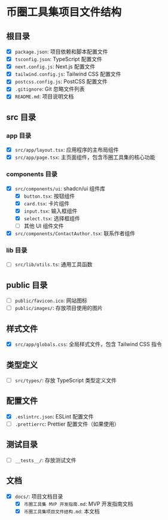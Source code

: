 
# 币圈工具集项目文件结构

## 根目录

- [x] `package.json`: 项目依赖和脚本配置文件
- [x] `tsconfig.json`: TypeScript 配置文件
- [x] `next.config.js`: Next.js 配置文件
- [x] `tailwind.config.js`: Tailwind CSS 配置文件
- [x] `postcss.config.js`: PostCSS 配置文件
- [x] `.gitignore`: Git 忽略文件列表
- [x] `README.md`: 项目说明文档

## src 目录

### app 目录

- [x] `src/app/layout.tsx`: 应用程序的主布局组件
- [x] `src/app/page.tsx`: 主页面组件，包含币圈工具集的核心功能

### components 目录

- [x] `src/components/ui`: shadcn/ui 组件库
  - [x] `button.tsx`: 按钮组件
  - [x] `card.tsx`: 卡片组件
  - [x] `input.tsx`: 输入框组件
  - [x] `select.tsx`: 选择框组件
  - [ ] 其他 UI 组件文件

- [x] `src/components/ContactAuthor.tsx`: 联系作者组件

### lib 目录

- [ ] `src/lib/utils.ts`: 通用工具函数

## public 目录

- [ ] `public/favicon.ico`: 网站图标
- [ ] `public/images/`: 存放项目使用的图片

## 样式文件

- [x] `src/app/globals.css`: 全局样式文件，包含 Tailwind CSS 指令

## 类型定义

- [ ] `src/types/`: 存放 TypeScript 类型定义文件

## 配置文件

- [x] `.eslintrc.json`: ESLint 配置文件
- [ ] `.prettierrc`: Prettier 配置文件（如果使用）

## 测试目录

- [ ] `__tests__/`: 存放测试文件

## 文档

- [x] `docs/`: 项目文档目录
  - [x] `币圈工具集 MVP 开发指南.md`: MVP 开发指南文档
  - [x] `币圈工具集项目文件结构.md`: 本文档
